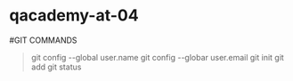 # qacademy-at-04

#GIT COMMANDS
>git config --global user.name
>git config --globar user.email
>git init
>git add 
>git status
